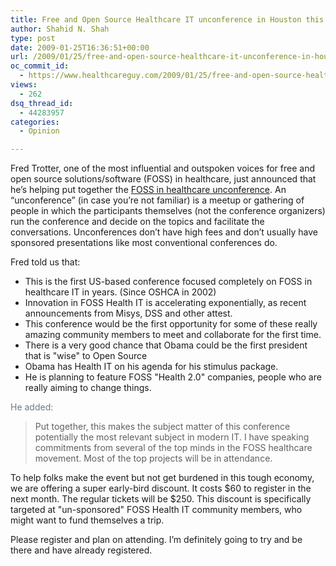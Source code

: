 ```yaml
---
title: Free and Open Source Healthcare IT unconference in Houston this summer
author: Shahid N. Shah
type: post
date: 2009-01-25T16:36:51+00:00
url: /2009/01/25/free-and-open-source-healthcare-it-unconference-in-houston-this-summer/
oc_commit_id:
  - https://www.healthcareguy.com/2009/01/25/free-and-open-source-healthcare-it-unconference-in-houston-this-summer/1478770432
views:
  - 262
dsq_thread_id:
  - 44283957
categories:
  - Opinion

---
```

Fred Trotter, one of the most influential and outspoken voices for free and open source solutions/software (FOSS) in healthcare, just announced that he’s helping put together the [FOSS in healthcare unconference][1]. An “unconference” (in case you’re not familiar) is a meetup or gathering of people in which the participants themselves (not the conference organizers) run the conference and decide on the topics and facilitate the conversations. Unconferences don’t have high fees and don’t usually have sponsored presentations like most conventional conferences do.

Fred told us that:

  * This is the first US-based conference focused completely on FOSS in healthcare IT in years. (Since OSHCA in 2002)
  * Innovation in FOSS Health IT is accelerating exponentially, as recent announcements from Misys, DSS and other attest.
  * This conference would be the first opportunity for some of these really amazing community members to meet and collaborate for the first time.
  * There is a very good chance that Obama could be the first president that is "wise" to Open Source
  * Obama has Health IT on his agenda for his stimulus package.
  * He is planning to feature FOSS "Health 2.0" companies, people who are really aiming to change things.

<font color="#697c83">He added:</font>

> Put together, this makes the subject matter of this conference potentially the most relevant subject in modern IT. I have speaking commitments from several of the top minds in the FOSS healthcare movement. Most of the top projects will be in attendance.

To help folks make the event but not get burdened in this tough economy, we are offering a super early-bird discount. It costs $60 to register in the next month. The regular tickets will be $250. This discount is specifically targeted at "un-sponsored" FOSS Health IT community members, who might want to fund themselves a trip.

Please register and plan on attending. I’m definitely going to try and be there and have already registered.

 [1]: http://fosshealth.eventbrite.com/